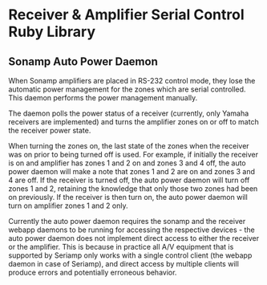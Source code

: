 # Receiver & Amplifier Serial Control Ruby Library

## Sonamp Auto Power Daemon

When Sonamp amplifiers are placed in RS-232 control mode, they lose the
automatic power management for the zones which are serial controlled.
This daemon performs the power management manually.

The daemon polls the power status of a receiver (currently, only Yamaha
receivers are implemented) and turns the amplifier zones on or off
to match the receiver power state.

When turning the zones on, the last state of the zones when the receiver was on
prior to being turned off is used. For example, if initially the
receiver is on and amplifier has zones 1 and 2 on and zones 3 and 4 off,
the auto power daemon will make a note that zones 1 and 2 are on
and zones 3 and 4 are off. If the receiver is turned off, the auto
power daemon will turn off zones 1 and 2, retaining the knowledge that
only those two zones had been on previously. If the receiver is then
turn on, the auto power daemon will turn on amplifier zones 1 and 2 only.

Currently the auto power daemon requires the sonamp and the receiver
webapp daemons to be running for accessing the respective devices -
the auto power daemon does not implement direct access to either
the receiver or the amplifier. This is because in practice all A/V
equipment that is supported by Seriamp only works with a single
control client (the webapp daemon in case of Seriamp), and direct access
by multiple clients will produce errors and potentially erroneous behavior.
